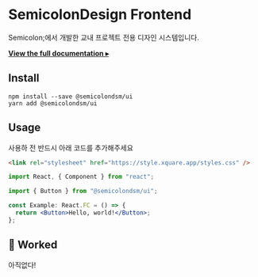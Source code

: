 # SemicolonDesign Frontend

Semicolon;에서 개발한 교내 프로젝트 전용 디자인 시스템입니다.

[**View the full documentation ▸**](https://main--60e54adc171c1d003bf97d21.chromatic.com/)

## Install

```console
npm install --save @semicolondsm/ui
yarn add @semicolondsm/ui
```

## Usage

사용하 전 반드시 아래 코드를 추가해주세요

```html
<link rel="stylesheet" href="https://style.xquare.app/styles.css" />
```

```jsx
import React, { Component } from "react";

import { Button } from "@semicolondsm/ui";

const Example: React.FC = () => {
  return <Button>Hello, world!</Button>;
};
```

## 🎉 Worked

아직없다!
